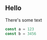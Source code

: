 <!-- twoslash: { themes: ["nord", "light-plus"]  } -->
## Hello

There's some text

```ts twoslash
const a = 123
const b = 3456
```